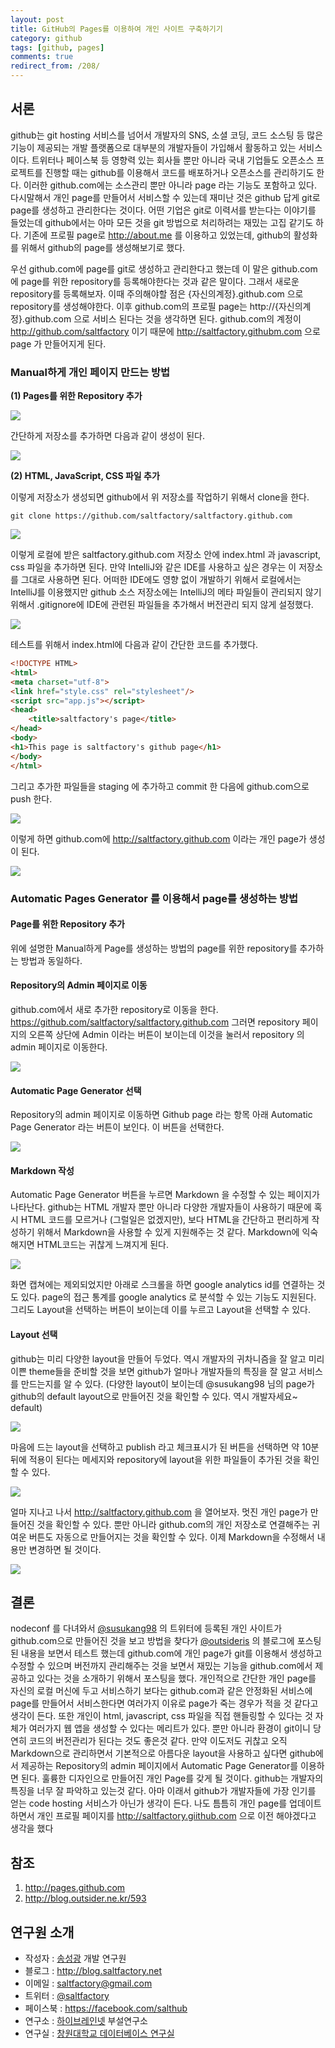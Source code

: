 ```yaml
---
layout: post
title: GitHub의 Pages를 이용하여 개인 사이트 구축하기기
category: github
tags: [github, pages]
comments: true
redirect_from: /208/
---
```


## 서론

github는 git hosting 서비스를 넘어서 개발자의 SNS, 소셜 코딩, 코드 소스팅 등 많은 기능이 제공되는 개발 플랫폼으로 대부분의 개발자들이 가입해서 활동하고 있는 서비스이다. 트위터나 페이스북 등 영향력 있는 회사들 뿐만 아니라 국내 기업들도 오픈소스 프로젝트를 진행할 때는 github를 이용해서 코드를 배포하거나 오픈소스를 관리하기도 한다. 이러한 github.com에는 소스관리 뿐만 아니라 page 라는 기능도 포함하고 있다. 다시말해서 개인 page를 만들어서 서비스할 수 있는데 재미난 것은 github 답게 git로 page를 생성하고 관리한다는 것이다. 어떤 기업은 git로 이력서를 받는다는 이야기를 들었는데 github에서는 아마 모든 것을 git 방법으로 처리하려는 재밌는 고집 같기도 하다.
기존에 프로필 page로 http://about.me 를 이용하고 있었는데, github의 활성화를 위해서 github의 page를 생성해보기로 했다.

<!--more-->

우선 github.com에 page를 git로 생성하고 관리한다고 했는데 이 말은 github.com에 page를 위한 repository를 등록해야한다는 것과 같은 말이다. 그래서 새로운 repository를 등록해보자. 이때 주의해야할 점은 {자신의계정}.github.com 으로 repository를 생성해야한다. 이후 github.com의 프로필 page는 http://{자신의계정}.github.com 으로 서비스 된다는 것을 생각하면 된다. github.com의 계정이 http://github.com/saltfactory 이기 때문에 http://saltfactory.githubm.com 으로 page 가 만들어지게 된다.


### Manual하게 개인 페이지 만드는 방법

**(1) Pages를 위한 Repository 추가**

![](http://cfile7.uf.tistory.com/image/0169803E50AC198109AFFB)

간단하게 저장소를 추가하면 다음과 같이 생성이 된다.

![](http://cfile29.uf.tistory.com/image/1961154250AC19C33C2D2A)

**(2) HTML, JavaScript, CSS 파일 추가**

이렇게 저장소가 생성되면 github에서 위 저장소를 작업하기 위해서 clone을 한다.

```
git clone https://github.com/saltfactory/saltfactory.github.com
```

![](http://cfile7.uf.tistory.com/image/175D744550AC1A4130EC50)

이렇게 로컬에 받은 saltfactory.github.com 저장소 안에 index.html 과 javascript, css 파일을 추가하면 된다. 만약 IntelliJ와 같은 IDE를 사용하고 싶은 경우는 이 저장소를 그대로 사용하면 된다. 어떠한 IDE에도 영향 없이 개발하기 위해서 로컬에서는 IntelliJ를 이용했지만 github 소스 저장소에는 IntelliJ의 메타 파일들이 관리되지 않기 위해서 .gitignore에 IDE에 관련된 파일들을 추가해서 버전관리 되지 않게 설정했다.

![](http://cfile6.uf.tistory.com/image/177E5A4550AC1AF33504B4)

테스트를 위해서 index.html에 다음과 같이 간단한 코드를 추가했다.

```html
<!DOCTYPE HTML>
<html>
<meta charset="utf-8">
<link href="style.css" rel="stylesheet"/>
<script src="app.js"></script>
<head>
    <title>saltfactory's page</title>
</head>
<body>
<h1>This page is saltfactory's github page</h1>
</body>
</html>
```

그리고 추가한 파일들을 staging 에 추가하고 commit 한 다음에 github.com으로 push 한다.

![](http://cfile25.uf.tistory.com/image/1510014650AC1B6033E844)

이렇게 하면 github.com에 http://saltfactory.github.com 이라는 개인 page가 생성이 된다.

![](http://cfile27.uf.tistory.com/image/033A863750AC1BD133340D)

### Automatic Pages Generator 를 이용해서 page를 생성하는 방법

#### Page를 위한 Repository 추가

위에 설명한 Manual하게 Page를 생성하는 방법의 page를 위한 repository를 추가하는 방법과 동일하다.

#### Repository의 Admin 페이지로 이동

github.com에서 새로 추가한 repository로 이동을 한다. https://github.com/saltfactory/saltfactory.github.com 그러면 repository 페이지의 오른쪽 상단에 Admin 이라는 버튼이 보이는데 이것을 눌러서 repository 의 admin 페이지로 이동한다.

![](http://cfile10.uf.tistory.com/image/136DF43D50AC215C0ABD10)

#### Automatic Page Generator 선택

Repository의 admin 페이지로 이동하면 Github page 라는 항목 아래 Automatic Page Generator 라는 버튼이 보인다. 이 버튼을 선택한다.

![](http://cfile4.uf.tistory.com/image/01477B3950AC20691920F5)

#### Markdown 작성
Automatic Page Generator 버튼을 누르면 Markdown 을 수정할 수 있는 페이지가 나타난다. github는 HTML 개발자 뿐만 아니라 다양한 개발자들이 사용하기 때문에 혹시 HTML 코드를 모르거나 (그럴일은 없겠지만), 보다 HTML을 간단하고 편리하게 작성하기 위해서 Markdown을 사용할 수 있게 지원해주는 것 같다. Markdown에 익숙해지면 HTML코드는 귀찮게 느껴지게 된다.

![](http://cfile3.uf.tistory.com/image/163C223F50AC223327BFD3)

화면 캡쳐에는 제외되었지만 아래로 스크롤을 하면 google analytics id를 연결하는 것도 있다. page의 접근 통계를 google analytics 로 분석할 수 있는 기능도 지원된다. 그리도 Layout을 선택하는 버튼이 보이는데 이를 누르고 Layout을 선택할 수 있다.

#### Layout 선택

github는 미리 다양한 layout을 만들어 두었다. 역시 개발자의 귀차니즘을 잘 알고 미리 이쁜 theme들을 준비할 것을 보면 github가 얼마나 개발자들의 특징을 잘 알고 서비스를 만드는지를 알 수 있다. (다양한 layout이 보이는데 @susukang98 님의 page가 github의 default layout으로 만들어진 것을 확인할 수 있다. 역시 개발자세요~ default)

![](http://cfile28.uf.tistory.com/image/20264D4650AC237016EF61)

마음에 드는 layout을 선택하고 publish 라고 체크표시가 된 버튼을 선택하면 약 10분 뒤에 적용이 된다는 메세지와 repository에 layout을 위한 파일들이 추가된 것을 확인할 수 있다.

![](http://cfile29.uf.tistory.com/image/146AED3E50AC240D245145)

얼마 지나고 나서 http://saltfactory.github.com 을 열어보자. 멋진 개인 page가 만들어진 것을 확인할 수 있다. 뿐만 아니라 github.com의 개인 저장소로 연결해주는 귀여운 버튼도 자동으로 만들어지는 것을 확인할 수 있다. 이제 Markdown을 수정해서 내용만 변경하면 될 것이다.

![](http://cfile2.uf.tistory.com/image/033BAC4050AC242D01C126)

## 결론

nodeconf 를 다녀와서 [@susukang98](http://twitter.com/susukang98) 의 트위터에 등록된 개인 사이트가 github.com으로 만들어진 것을 보고 방법을 찾다가 [@outsideris](http://twitter.com/outsideris) 의 블로그에 포스팅된 내용을 보면서 테스트 했는데 github.com에 개인 page가 git를 이용해서 생성하고 수정할 수 있으며 버전까지 관리해주는 것을 보면서 재밌는 기능을 github.com에서 제공하고 있다는 것을 소개하기 위해서 포스팅을 했다. 개인적으로 간단한 개인 page를 자신의 로컬 머신에 두고 서비스하기 보다는 github.com과 같은 안정화된 서비스에 page를 만들어서 서비스한다면 여러가지 이유로 page가 죽는 경우가 적을 것 같다고 생각이 든다. 또한 개인이 html, javascript, css 파일을 직접 핸들링할 수 있다는 것 자체가 여러가지 웹 앱을 생성할 수 있다는 메리트가 있다. 뿐만 아니라 환경이 git이니 당연히 코드의 버전관리가 된다는 것도 좋은것 같다. 만약 이도저도 귀찮고 오직 Markdown으로 관리하면서 기본적으로 아름다운 layout을 사용하고 싶다면 github에서 제공하는 Repository의 admin 페이지에서 Automatic Page Generator를 이용하면 된다. 훌륭한 디자인으로 만들어진 개인 Page를 갖게 될 것이다. github는 개발자의 특징을 너무 잘 파악하고 있는것 같다. 아마 이래서 github가 개발자들에 가장 인기를 얻는 code hosting 서비스가 아닌가 생각이 든다. 나도 틈틈히 개인 page를 업데이트하면서 개인 프로필 페이지를 http://saltfactory.giithub.com 으로 이전 해야겠다고 생각을 했다


## 참조

1. http://pages.github.com
2. http://blog.outsider.ne.kr/593


## 연구원 소개

* 작성자 : [송성광](http://about.me/saltfactory) 개발 연구원
* 블로그 : http://blog.saltfactory.net
* 이메일 : [saltfactory@gmail.com](mailto:saltfactory@gmail.com)
* 트위터 : [@saltfactory](https://twitter.com/saltfactory)
* 페이스북 : https://facebook.com/salthub
* 연구소 : [하이브레인넷](http://www.hibrain.net) 부설연구소
* 연구실 : [창원대학교 데이터베이스 연구실](http://dblab.changwon.ac.kr)
